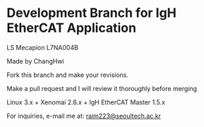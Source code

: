 # Development Branch for IgH EtherCAT Application

LS Mecapion L7NA004B 

Made by ChangHwi 

Fork this branch and make your revisions.


Make a pull request and I will review it thoroughly before merging


Linux 3.x + Xenomai 2.6.x + IgH EtherCAT Master 1.5.x


For inquiries, e-mail me at: raim223@seoultech.ac.kr
